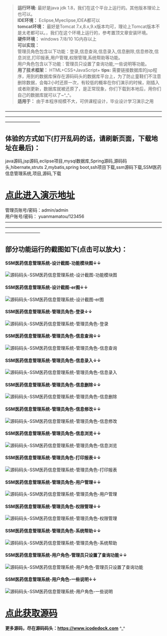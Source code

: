 >  **运行环境:** 最好是java jdk 1.8，我们在这个平台上运行的。其他版本理论上也可以。  
>  **IDE环境：** Eclipse,Myeclipse,IDEA都可以  
>  **tomcat环境：** 最好是Tomcat 7.x,8.x,9.x版本均可，理论上Tomcat版本不是太老都可以。，我们在这个环境上运行的，参考置顶文章安装环境。  
>  **硬件环境：** windows 7/8/10 1G内存以上  
>  **可以实现：**   
管理员角色包含以下功能：登录,信息查询,信息录入,信息删除,信息修改,信息浏览,打印报表,用户管理,权限管理,系统帮助等功能。  
用户角色包含以下功能：管理员只设置了查询功能,一些说明等功能。  
>  **用了技术框架：** HTML+CSS+JavaScript+
>   **tips:** 需要链接数据库的jsp程序，用到的数据库保存在源码码头的数据库平台上，为了防止童鞋们不注意删除数据，会每2小时还原一次，有较低的概率在你们演示的时候，刚插入或者刚更新，数据库就被还原了，是正常现象，你们下载到本地后，用你们自己的数据库就可以了~^_^。  
>  **适用于：** 由于本程序规模不大，可供课程设计，毕业设计学习演示之用  
  

————————————————————————————————————————————————————————————————————————————————
## 体验的方式如下(打开乱码的话，请刷新页面，下载地址在最后)：  
java源码,jsp源码,eclipse项目,mysql数据库,Spring源码,源码码头,hibernate,struts 2,mybatis,spring boot,ssh项目下载,ssm源码下载,SSM医药信息管理系统,项目,源码,下载
# <a  rel="nofollow"  href="http://demo.icodedock.com/ssm_mms" target="_blank"><u>点此进入演示地址</u></a>
管理员账号/密码：admin/admin  
用户账号/密码： yuanmamatou/123456  
————————————————————————————————————————————————————————————————————————————————
## 部分功能运行的截图如下(点击可以放大)：
#### SSM医药信息管理系统-设计截图-功能模块图↓↓
![源码码头-SSM医药信息管理系统-设计截图-功能模块图](http://images.icodedock.com/JAVA/JAVAEE/SSM%E5%8C%BB%E8%8D%AF%E4%BF%A1%E6%81%AF%E7%AE%A1%E7%90%86%E7%B3%BB%E7%BB%9F/%E8%AE%BE%E8%AE%A1%E6%88%AA%E5%9B%BE/%E5%8A%9F%E8%83%BD%E6%A8%A1%E5%9D%97%E5%9B%BE.png?imageView2/0/format/jpg/interlace/1/q/100|watermark/1/image/aHR0cDovL2ltYWdlcy5pY29kZWRvY2suY29tL21hcmsucG5n/dissolve/80/gravity/SouthEast/dx/10/dy/10|imageslim)
#### SSM医药信息管理系统-设计截图-er图↓↓
![源码码头-SSM医药信息管理系统-设计截图-er图](http://images.icodedock.com/JAVA/JAVAEE/SSM%E5%8C%BB%E8%8D%AF%E4%BF%A1%E6%81%AF%E7%AE%A1%E7%90%86%E7%B3%BB%E7%BB%9F/%E8%AE%BE%E8%AE%A1%E6%88%AA%E5%9B%BE/er%E5%9B%BE.png?imageView2/0/format/jpg/interlace/1/q/100|watermark/1/image/aHR0cDovL2ltYWdlcy5pY29kZWRvY2suY29tL21hcmsucG5n/dissolve/80/gravity/SouthEast/dx/10/dy/10|imageslim)
#### SSM医药信息管理系统-管理员角色-登录↓↓
![源码码头-SSM医药信息管理系统-管理员角色-登录](http://images.icodedock.com/JAVA/JAVAEE/SSM%E5%8C%BB%E8%8D%AF%E4%BF%A1%E6%81%AF%E7%AE%A1%E7%90%86%E7%B3%BB%E7%BB%9F/%E7%AE%A1%E7%90%86%E5%91%98%E8%A7%92%E8%89%B2/%E7%99%BB%E5%BD%95.png?imageView2/0/format/jpg/interlace/1/q/100|watermark/1/image/aHR0cDovL2ltYWdlcy5pY29kZWRvY2suY29tL21hcmsucG5n/dissolve/80/gravity/SouthEast/dx/10/dy/10|imageslim)
#### SSM医药信息管理系统-管理员角色-信息查询↓↓
![源码码头-SSM医药信息管理系统-管理员角色-信息查询](http://images.icodedock.com/JAVA/JAVAEE/SSM%E5%8C%BB%E8%8D%AF%E4%BF%A1%E6%81%AF%E7%AE%A1%E7%90%86%E7%B3%BB%E7%BB%9F/%E7%AE%A1%E7%90%86%E5%91%98%E8%A7%92%E8%89%B2/%E4%BF%A1%E6%81%AF%E6%9F%A5%E8%AF%A2.png?imageView2/0/format/jpg/interlace/1/q/100|watermark/1/image/aHR0cDovL2ltYWdlcy5pY29kZWRvY2suY29tL21hcmsucG5n/dissolve/80/gravity/SouthEast/dx/10/dy/10|imageslim)
#### SSM医药信息管理系统-管理员角色-信息录入↓↓
![源码码头-SSM医药信息管理系统-管理员角色-信息录入](http://images.icodedock.com/JAVA/JAVAEE/SSM%E5%8C%BB%E8%8D%AF%E4%BF%A1%E6%81%AF%E7%AE%A1%E7%90%86%E7%B3%BB%E7%BB%9F/%E7%AE%A1%E7%90%86%E5%91%98%E8%A7%92%E8%89%B2/%E4%BF%A1%E6%81%AF%E5%BD%95%E5%85%A5.png?imageView2/0/format/jpg/interlace/1/q/100|watermark/1/image/aHR0cDovL2ltYWdlcy5pY29kZWRvY2suY29tL21hcmsucG5n/dissolve/80/gravity/SouthEast/dx/10/dy/10|imageslim)
#### SSM医药信息管理系统-管理员角色-信息删除↓↓
![源码码头-SSM医药信息管理系统-管理员角色-信息删除](http://images.icodedock.com/JAVA/JAVAEE/SSM%E5%8C%BB%E8%8D%AF%E4%BF%A1%E6%81%AF%E7%AE%A1%E7%90%86%E7%B3%BB%E7%BB%9F/%E7%AE%A1%E7%90%86%E5%91%98%E8%A7%92%E8%89%B2/%E4%BF%A1%E6%81%AF%E5%88%A0%E9%99%A4.png?imageView2/0/format/jpg/interlace/1/q/100|watermark/1/image/aHR0cDovL2ltYWdlcy5pY29kZWRvY2suY29tL21hcmsucG5n/dissolve/80/gravity/SouthEast/dx/10/dy/10|imageslim)
#### SSM医药信息管理系统-管理员角色-信息修改↓↓
![源码码头-SSM医药信息管理系统-管理员角色-信息修改](http://images.icodedock.com/JAVA/JAVAEE/SSM%E5%8C%BB%E8%8D%AF%E4%BF%A1%E6%81%AF%E7%AE%A1%E7%90%86%E7%B3%BB%E7%BB%9F/%E7%AE%A1%E7%90%86%E5%91%98%E8%A7%92%E8%89%B2/%E4%BF%A1%E6%81%AF%E4%BF%AE%E6%94%B9.png?imageView2/0/format/jpg/interlace/1/q/100|watermark/1/image/aHR0cDovL2ltYWdlcy5pY29kZWRvY2suY29tL21hcmsucG5n/dissolve/80/gravity/SouthEast/dx/10/dy/10|imageslim)
#### SSM医药信息管理系统-管理员角色-信息浏览↓↓
![源码码头-SSM医药信息管理系统-管理员角色-信息浏览](http://images.icodedock.com/JAVA/JAVAEE/SSM%E5%8C%BB%E8%8D%AF%E4%BF%A1%E6%81%AF%E7%AE%A1%E7%90%86%E7%B3%BB%E7%BB%9F/%E7%AE%A1%E7%90%86%E5%91%98%E8%A7%92%E8%89%B2/%E4%BF%A1%E6%81%AF%E6%B5%8F%E8%A7%88.png?imageView2/0/format/jpg/interlace/1/q/100|watermark/1/image/aHR0cDovL2ltYWdlcy5pY29kZWRvY2suY29tL21hcmsucG5n/dissolve/80/gravity/SouthEast/dx/10/dy/10|imageslim)
#### SSM医药信息管理系统-管理员角色-打印报表↓↓
![源码码头-SSM医药信息管理系统-管理员角色-打印报表](http://images.icodedock.com/JAVA/JAVAEE/SSM%E5%8C%BB%E8%8D%AF%E4%BF%A1%E6%81%AF%E7%AE%A1%E7%90%86%E7%B3%BB%E7%BB%9F/%E7%AE%A1%E7%90%86%E5%91%98%E8%A7%92%E8%89%B2/%E6%89%93%E5%8D%B0%E6%8A%A5%E8%A1%A8.png?imageView2/0/format/jpg/interlace/1/q/100|watermark/1/image/aHR0cDovL2ltYWdlcy5pY29kZWRvY2suY29tL21hcmsucG5n/dissolve/80/gravity/SouthEast/dx/10/dy/10|imageslim)
#### SSM医药信息管理系统-管理员角色-用户管理↓↓
![源码码头-SSM医药信息管理系统-管理员角色-用户管理](http://images.icodedock.com/JAVA/JAVAEE/SSM%E5%8C%BB%E8%8D%AF%E4%BF%A1%E6%81%AF%E7%AE%A1%E7%90%86%E7%B3%BB%E7%BB%9F/%E7%AE%A1%E7%90%86%E5%91%98%E8%A7%92%E8%89%B2/%E7%94%A8%E6%88%B7%E7%AE%A1%E7%90%86.png?imageView2/0/format/jpg/interlace/1/q/100|watermark/1/image/aHR0cDovL2ltYWdlcy5pY29kZWRvY2suY29tL21hcmsucG5n/dissolve/80/gravity/SouthEast/dx/10/dy/10|imageslim)
#### SSM医药信息管理系统-管理员角色-权限管理↓↓
![源码码头-SSM医药信息管理系统-管理员角色-权限管理](http://images.icodedock.com/JAVA/JAVAEE/SSM%E5%8C%BB%E8%8D%AF%E4%BF%A1%E6%81%AF%E7%AE%A1%E7%90%86%E7%B3%BB%E7%BB%9F/%E7%AE%A1%E7%90%86%E5%91%98%E8%A7%92%E8%89%B2/%E6%9D%83%E9%99%90%E7%AE%A1%E7%90%86.png?imageView2/0/format/jpg/interlace/1/q/100|watermark/1/image/aHR0cDovL2ltYWdlcy5pY29kZWRvY2suY29tL21hcmsucG5n/dissolve/80/gravity/SouthEast/dx/10/dy/10|imageslim)
#### SSM医药信息管理系统-管理员角色-系统帮助↓↓
![源码码头-SSM医药信息管理系统-管理员角色-系统帮助](http://images.icodedock.com/JAVA/JAVAEE/SSM%E5%8C%BB%E8%8D%AF%E4%BF%A1%E6%81%AF%E7%AE%A1%E7%90%86%E7%B3%BB%E7%BB%9F/%E7%AE%A1%E7%90%86%E5%91%98%E8%A7%92%E8%89%B2/%E7%B3%BB%E7%BB%9F%E5%B8%AE%E5%8A%A9.png?imageView2/0/format/jpg/interlace/1/q/100|watermark/1/image/aHR0cDovL2ltYWdlcy5pY29kZWRvY2suY29tL21hcmsucG5n/dissolve/80/gravity/SouthEast/dx/10/dy/10|imageslim)
#### SSM医药信息管理系统-用户角色-管理员只设置了查询功能↓↓
![源码码头-SSM医药信息管理系统-用户角色-管理员只设置了查询功能](http://images.icodedock.com/JAVA/JAVAEE/SSM%E5%8C%BB%E8%8D%AF%E4%BF%A1%E6%81%AF%E7%AE%A1%E7%90%86%E7%B3%BB%E7%BB%9F/%E7%94%A8%E6%88%B7%E8%A7%92%E8%89%B2/%E7%AE%A1%E7%90%86%E5%91%98%E5%8F%AA%E8%AE%BE%E7%BD%AE%E4%BA%86%E6%9F%A5%E8%AF%A2%E5%8A%9F%E8%83%BD.png?imageView2/0/format/jpg/interlace/1/q/100|watermark/1/image/aHR0cDovL2ltYWdlcy5pY29kZWRvY2suY29tL21hcmsucG5n/dissolve/80/gravity/SouthEast/dx/10/dy/10|imageslim)
#### SSM医药信息管理系统-用户角色-一些说明↓↓
![源码码头-SSM医药信息管理系统-用户角色-一些说明](http://images.icodedock.com/JAVA/JAVAEE/SSM%E5%8C%BB%E8%8D%AF%E4%BF%A1%E6%81%AF%E7%AE%A1%E7%90%86%E7%B3%BB%E7%BB%9F/%E7%94%A8%E6%88%B7%E8%A7%92%E8%89%B2/%E4%B8%80%E4%BA%9B%E8%AF%B4%E6%98%8E.png?imageView2/0/format/jpg/interlace/1/q/100|watermark/1/image/aHR0cDovL2ltYWdlcy5pY29kZWRvY2suY29tL21hcmsucG5n/dissolve/80/gravity/SouthEast/dx/10/dy/10|imageslim)

# <a rel="nofollow" href="http://www.icodedock.com/article/a102" target="_blank"><u>点此获取源码</u></a>
**更多源码，尽在源码码头：<a href="https://www.icodedock.com">https://www.icodedock.com<a>** ^_^

<p style="display:none"  >本源码关键字：医院 药品 管理 药物管理 仓库管理 信息管理 swing 窗体 网页 毕业设计 课程设计 web 网站 程序 软件 管理系统 gui</p>